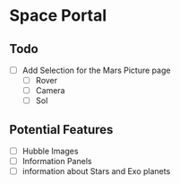 # Space Portal

## Todo

- [ ] Add Selection for the Mars Picture page
  - [ ] Rover
  - [ ] Camera
  - [ ] Sol

## Potential Features

- [ ] Hubble Images
- [ ] Information Panels
- [ ] information about Stars and Exo planets
